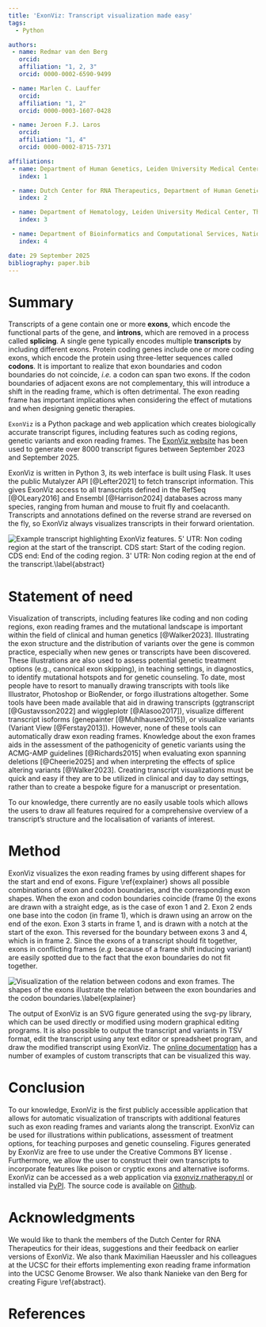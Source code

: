 ```yaml
---
title: 'ExonViz: Transcript visualization made easy'
tags:
  - Python

authors:
 - name: Redmar van den Berg
   orcid:
   affiliation: "1, 2, 3"
   orcid: 0000-0002-6590-9499

 - name: Marlen C. Lauffer
   orcid:
   affiliation: "1, 2"
   orcid: 0000-0003-1607-0428

 - name: Jeroen F.J. Laros
   orcid:
   affiliation: "1, 4"
   orcid: 0000-0002-8715-7371

affiliations:
 - name: Department of Human Genetics, Leiden University Medical Center, The Netherlands
   index: 1

 - name: Dutch Center for RNA Therapeutics, Department of Human Genetics, Leiden University Medical Center, The Netherlands
   index: 2

 - name: Department of Hematology, Leiden University Medical Center, The Netherlands
   index: 3

 - name: Department of Bioinformatics and Computational Services, National Institute of Public Health and the Environment, The Netherlands
   index: 4

date: 29 September 2025
bibliography: paper.bib
---
```


# Summary
Transcripts of a gene contain one or more **exons**, which encode the
functional parts of the gene, and **introns**, which are removed in a process
called **splicing**. A single gene typically encodes multiple **transcripts**
by including different exons. Protein coding genes include one or more coding
exons, which encode the protein using three-letter sequences called **codons**.
It is important to realize that exon boundaries and codon boundaries do not
coincide, *i.e.* a codon can span two exons. If the codon boundaries of
adjacent exons are not complementary, this will introduce a shift in the
reading frame, which is often detrimental. The exon reading frame has important
implications when considering the effect of mutations and when designing
genetic therapies.

`ExonViz` is a Python package and web application which creates biologically
accurate transcript figures, including features such as coding regions, genetic
variants and exon reading frames. The [ExonViz
website](https://exonviz.rnatherapy.nl) has been used to generate over 8000
transcript figures between September 2023 and September 2025.

ExonViz is written in Python 3, its web interface is built using Flask. It uses
the public Mutalyzer API [@Lefter2021] to fetch transcript information. This
gives ExonViz access to all transcripts defined in the RefSeq [@OLeary2016] and
Ensembl [@Harrison2024] databases across many species, ranging from human and
mouse to fruit fly and coelacanth. Transcripts and annotations defined on the
reverse strand are reversed on the fly, so ExonViz always visualizes
transcripts in their forward orientation.

![Example transcript highlighting ExonViz features. **5' UTR**: Non coding
region at the start of the transcript. **CDS start**: Start of the coding
region. **CDS end**: End of the coding region. **3' UTR**: Non coding region at
the end of the transcript.\label{abstract}](docs/figures/abstract.svg)

# Statement of need
Visualization of transcripts, including features like coding and non coding
regions, exon reading frames and the mutational landscape is important within
the field of clinical and human genetics [@Walker2023]. Illustrating the exon
structure and the distribution of variants over the gene is common practice,
especially when new genes or transcripts have been discovered. These
illustrations are also used to assess potential genetic treatment options
(e.g., canonical exon skipping), in teaching settings, in diagnostics, to
identify mutational hotspots and for genetic counseling. To date, most people
have to resort to manually drawing transcripts with tools like Illustrator,
Photoshop or BioRender, or forgo illustrations altogether. Some tools have been
made available that aid in drawing transcripts (ggtranscript [@Gustavsson2022]
and wiggleplotr [@Alasoo2017]), visualize different transcript isoforms
(genepainter [@Muhlhausen2015]), or visualize variants (Variant View
[@Ferstay2013]). However, none of these tools can automatically draw exon
reading frames. Knowledge about the exon frames aids in the assessment of the
pathogenicity of genetic variants using the ACMG-AMP guidelines [@Richards2015]
when evaluating exon spanning deletions [@Cheerie2025] and when interpreting
the effects of splice altering variants [@Walker2023]. Creating transcript
visualizations must be quick and easy if they are to be utilized in clinical
and day to day settings, rather than to create a bespoke figure for a
manuscript or presentation.

To our knowledge, there currently are no easily usable tools which allows the
users to draw all features required for a comprehensive overview of a
transcript’s structure and the localisation of variants of interest.

# Method
ExonViz visualizes the exon reading frames by using different shapes for the
start and end of exons. Figure \ref{explainer} shows all possible combinations
of exon and codon boundaries, and the corresponding exon shapes. When the exon
and codon boundaries coincide (frame 0) the exons are drawn with a straight
edge, as is the case of exon 1 and 2. Exon 2 ends one base into the codon (in
frame 1), which is drawn using an arrow on the end of the exon. Exon 3 starts
in frame 1, and is drawn with a notch at the start of the exon. This reversed
for the boundary between exons 3 and 4, which is in frame 2. Since the exons of
a transcript should fit together, exons in conflicting frames (*e.g.* because
of a frame shift inducing variant) are easily spotted due to the fact that the
exon boundaries do not fit together.

![Visualization of the relation between codons and exon frames. The shapes of
the exons illustrate the relation between the exon boundaries and the codon
boundaries.\label{explainer}](docs/figures/exonviz-explainer.svg)

The output of ExonViz is an SVG figure generated using the svg-py library,
which can be used directly or modified using modern graphical editing programs.
It is also possible to output the transcript and variants in TSV format, edit
the transcript using any text editor or spreadsheet program, and draw the
modified transcript using ExonViz. The [online
documentation](https://exonviz.readthedocs.io/en/latest/examples.html) has a
number of examples of custom transcripts that can be visualized this way.

# Conclusion
To our knowledge, ExonViz is the first publicly accessible application that
allows for automatic visualization of transcripts with additional features such
as exon reading frames and variants along the transcript. ExonViz can be used for
illustrations within publications, assessment of treatment options, for
teaching purposes and genetic counseling. Figures generated by ExonViz are free
to use under the Creative Commons BY license . Furthermore, we allow the user
to construct their own transcripts to incorporate features like poison or
cryptic exons and alternative isoforms. ExonViz can be accessed as a web
application via [exonviz.rnatherapy.nl](https://exonviz.rnatherapy.nl) or
installed via [PyPI](https://pypi.org/project/exonviz/). The source code is
available on [Github](https://github.com/DCRT-LUMC/exonviz).

# Acknowledgments
We would like to thank the members of the Dutch Center for RNA Therapeutics for
their ideas, suggestions and their feedback on earlier versions of ExonViz. We
also thank Maximilian Haeussler and his colleagues at the UCSC for their
efforts implementing exon reading frame information into the UCSC Genome
Browser. We also thank Nanieke van den Berg for creating Figure \ref{abstract}.

# References
